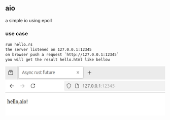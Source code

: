## aio
a simple io using epoll
### use case
```
run hello.rs
the server listened on 127.0.0.1:12345
on browser push a request `http://127.0.0.1:12345`
you will get the result hello.html like bellow
```
![](./imgs/reactor_epoll.png)

